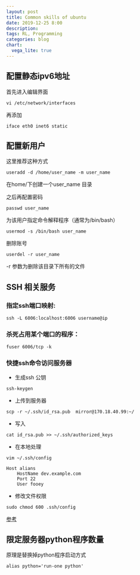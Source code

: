 ```yaml
---
layout: post
title: Common skills of ubuntu
date: 2019-12-25 8:00
description:
tags: RL, Programming
categories: blog
chart:
  vega_lite: true
---
```




## 配置静态ipv6地址

首先进入编辑界面
```
vi /etc/network/interfaces
```

再添加
```
iface eth0 inet6 static
```

## 配置新用户

这里推荐这种方式

```
useradd -d /home/user_name -m user_name
```
在home/下创建一个user_name 目录

之后再配置密码

```
passwd user_name
```

为该用户指定命令解释程序（通常为/bin/bash）
```
usermod -s /bin/bash user_name
```

删除账号
```
userdel -r user_name
```
-r 参数为删除该目录下所有的文件

## SSH 相关服务

### 指定ssh端口映射:
```
ssh -L 6006:localhost:6006 username@ip
```

### 杀死占用某个端口的程序：
```
fuser 6006/tcp -k
```
### 快捷ssh命令访问服务器
- 生成ssh 公钥
```
ssh-keygen
```

- 上传到服务器
```
scp -r ~/.ssh/id_rsa.pub  mirror@170.18.40.99:~/
```

- 写入
```
cat id_rsa.pub >> ~/.ssh/authorized_keys
```

- 在本地处理
```
vim ~/.ssh/config
```
```
Host alians
    HostName dev.example.com
    Port 22
    User fooey
```

- 修改文件权限
```
sudo chmod 600 .ssh/config 
```

[参考](https://nerderati.com/2011/03/17/simplify-your-life-with-an-ssh-config-file/)

## 限定服务器python程序数量

原理是替换掉python程序启动方式
```
alias python='run-one python'
```
